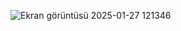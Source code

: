 
![Ekran görüntüsü 2025-01-27 121346](https://github.com/user-attachments/assets/9193acb8-d65b-4986-b792-1072373ea443)

